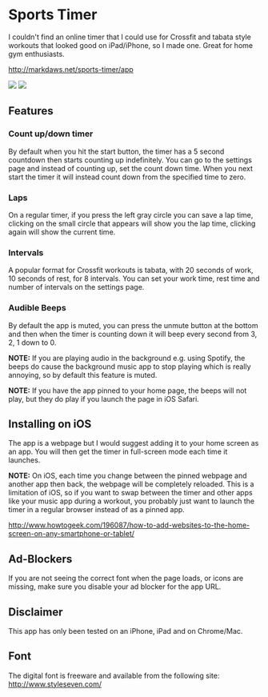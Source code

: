 # Sports Timer
I couldn't find an online timer that I could use for Crossfit and tabata style workouts that looked good on iPad/iPhone, so I made one.  Great for home gym enthusiasts.

http://markdaws.net/sports-timer/app

![](/ipad_screenshot.jpg)
![](/iphone_timer.jpg)

## Features
### Count up/down timer
By default when you hit the start button, the timer has a 5 second countdown then starts counting up indefinitely.  You can go to the settings page and instead of counting up, set the count down time.  When you next start the timer it will instead count down from the specified time to zero.
### Laps
On a regular timer, if you press the left gray circle you can save a lap time, clicking on the small circle that appears will show you the lap time, clicking again will show the current time.
### Intervals
A popular format for Crossfit workouts is tabata, with 20 seconds of work, 10 seconds of rest, for 8 intervals.  You can set your work time, rest time and number of intervals on the settings page.

### Audible Beeps
By default the app is muted, you can press the unmute button at the bottom and then when the timer is counting down it will beep every second from 3, 2, 1 down to 0.

**NOTE:** If you are playing audio in the background e.g. using Spotify, the beeps do cause the background music app to stop playing which is really annoying, so by default this feature is muted.

**NOTE:** If you have the app pinned to your home page, the beeps will not play, but they do play if you launch the page in iOS Safari.

## Installing on iOS
The app is a webpage but I would suggest adding it to your home screen as an app.  You will then get the timer in full-screen mode each time it launches.

**NOTE:** On iOS, each time you change between the pinned webpage and another app then back, the webpage will be completely reloaded. This is a limitation of iOS, so if you want to swap between the timer and other apps like your music app during a workout, you probably just want to launch the timer in a regular browser instead of as a pinned app.

http://www.howtogeek.com/196087/how-to-add-websites-to-the-home-screen-on-any-smartphone-or-tablet/

## Ad-Blockers
If you are not seeing the correct font when the page loads, or icons are missing, make sure you disable your ad blocker for the app URL.

## Disclaimer
This app has only been tested on an iPhone, iPad and on Chrome/Mac.

## Font
The digital font is freeware and available from the following site: http://www.styleseven.com/

